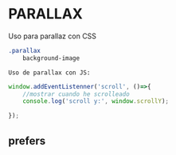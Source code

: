 # PARALLAX 

Uso para parallaz con CSS

``` CSS
.parallax
    background-image


```

    Uso de parallax con JS:

```js
window.addEventListenner('scroll', ()=>{
    //mostrar cuando he scrolleado
    console.log('scroll y:', window.scrollY);

});
```
## prefers